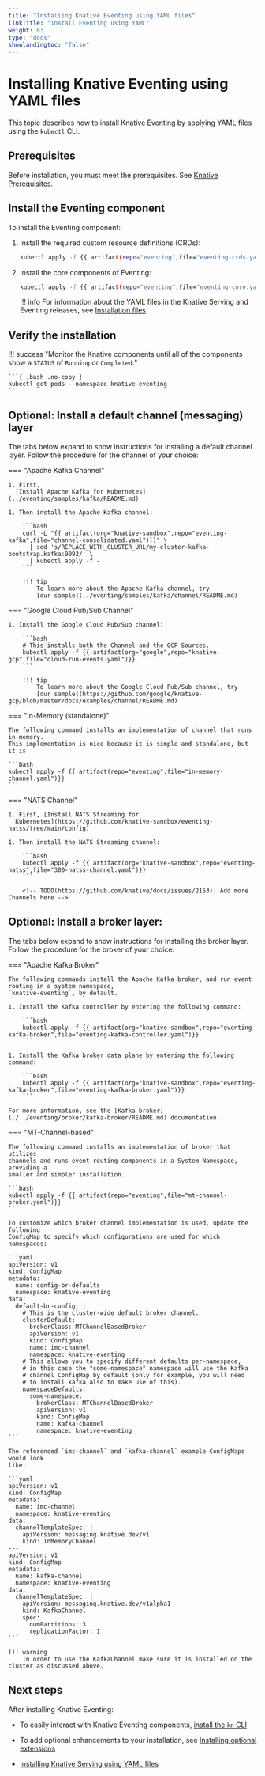 ```yaml
---
title: "Installing Knative Eventing using YAML files"
linkTitle: "Install Eventing using YAML"
weight: 03
type: "docs"
showlandingtoc: "false"
---
```


# Installing Knative Eventing using YAML files

This topic describes how to install Knative Eventing by applying YAML files using the `kubectl` CLI.

## Prerequisites

Before installation, you must meet the prerequisites.
See [Knative Prerequisites](./prerequisites.md).

## Install the Eventing component

To install the Eventing component:

1. Install the required custom resource definitions (CRDs):

    ```bash
    kubectl apply -f {{ artifact(repo="eventing",file="eventing-crds.yaml")}}
    ```

1. Install the core components of Eventing:

    ```bash
    kubectl apply -f {{ artifact(repo="eventing",file="eventing-core.yaml")}}
    ```

    !!! info
        For information about the YAML files in the Knative Serving and Eventing releases, see
        [Installation files](./installation-files.md).


## Verify the installation


!!! success "Monitor the Knative components until all of the components show a `STATUS` of `Running` or `Completed`:"

    ```{ .bash .no-copy }
    kubectl get pods --namespace knative-eventing
    ```


## Optional: Install a default channel (messaging) layer

The tabs below expand to show instructions for installing a default channel layer.
Follow the procedure for the channel of your choice:

<!-- This indentation is important for things to render properly. -->

=== "Apache Kafka Channel"

    1. First,
      [Install Apache Kafka for Kubernetes](../eventing/samples/kafka/README.md)

    1. Then install the Apache Kafka channel:

        ```bash
        curl -L "{{ artifact(org="knative-sandbox",repo="eventing-kafka",file="channel-consolidated.yaml")}}" \
          | sed 's/REPLACE_WITH_CLUSTER_URL/my-cluster-kafka-bootstrap.kafka:9092/' \
          | kubectl apply -f -
        ```

        !!! tip
            To learn more about the Apache Kafka channel, try
            [our sample](../eventing/samples/kafka/channel/README.md)


=== "Google Cloud Pub/Sub Channel"

    1. Install the Google Cloud Pub/Sub channel:

        ```bash
        # This installs both the Channel and the GCP Sources.
        kubectl apply -f {{ artifact(org="google",repo="knative-gcp",file="cloud-run-events.yaml")}}
        ```

        !!! tip
            To learn more about the Google Cloud Pub/Sub channel, try
            [our sample](https://github.com/google/knative-gcp/blob/master/docs/examples/channel/README.md)


=== "In-Memory (standalone)"

    The following command installs an implementation of channel that runs in-memory.
    This implementation is nice because it is simple and standalone, but it is

    ```bash
    kubectl apply -f {{ artifact(repo="eventing",file="in-memory-channel.yaml")}}
    ```

=== "NATS Channel"

    1. First, [Install NATS Streaming for
      Kubernetes](https://github.com/knative-sandbox/eventing-natss/tree/main/config)

    1. Then install the NATS Streaming channel:

        ```bash
        kubectl apply -f {{ artifact(org="knative-sandbox",repo="eventing-natss",file="300-natss-channel.yaml")}}
        ```

        <!-- TODO(https://github.com/knative/docs/issues/2153): Add more Channels here -->



## Optional: Install a broker layer:

The tabs below expand to show instructions for installing the broker layer.
Follow the procedure for the broker of your choice:

<!-- This indentation is important for things to render properly. -->
=== "Apache Kafka Broker"

    The following commands install the Apache Kafka broker, and run event routing in a system namespace,
    `knative-eventing`, by default.

    1. Install the Kafka controller by entering the following command:

        ```bash
        kubectl apply -f {{ artifact(org="knative-sandbox",repo="eventing-kafka-broker",file="eventing-kafka-controller.yaml")}}
        ```

    1. Install the Kafka broker data plane by entering the following command:

        ```bash
        kubectl apply -f {{ artifact(org="knative-sandbox",repo="eventing-kafka-broker",file="eventing-kafka-broker.yaml")}}
        ```

    For more information, see the [Kafka broker](./../eventing/broker/kafka-broker/README.md) documentation.

=== "MT-Channel-based"

    The following command installs an implementation of broker that utilizes
    channels and runs event routing components in a System Namespace, providing a
    smaller and simpler installation.

    ```bash
    kubectl apply -f {{ artifact(repo="eventing",file="mt-channel-broker.yaml")}}
    ```

    To customize which broker channel implementation is used, update the following
    ConfigMap to specify which configurations are used for which namespaces:

    ```yaml
    apiVersion: v1
    kind: ConfigMap
    metadata:
      name: config-br-defaults
      namespace: knative-eventing
    data:
      default-br-config: |
        # This is the cluster-wide default broker channel.
        clusterDefault:
          brokerClass: MTChannelBasedBroker
          apiVersion: v1
          kind: ConfigMap
          name: imc-channel
          namespace: knative-eventing
        # This allows you to specify different defaults per-namespace,
        # in this case the "some-namespace" namespace will use the Kafka
        # channel ConfigMap by default (only for example, you will need
        # to install kafka also to make use of this).
        namespaceDefaults:
          some-namespace:
            brokerClass: MTChannelBasedBroker
            apiVersion: v1
            kind: ConfigMap
            name: kafka-channel
            namespace: knative-eventing
    ```

    The referenced `imc-channel` and `kafka-channel` example ConfigMaps would look
    like:

    ```yaml
    apiVersion: v1
    kind: ConfigMap
    metadata:
      name: imc-channel
      namespace: knative-eventing
    data:
      channelTemplateSpec: |
        apiVersion: messaging.knative.dev/v1
        kind: InMemoryChannel
    ---
    apiVersion: v1
    kind: ConfigMap
    metadata:
      name: kafka-channel
      namespace: knative-eventing
    data:
      channelTemplateSpec: |
        apiVersion: messaging.knative.dev/v1alpha1
        kind: KafkaChannel
        spec:
          numPartitions: 3
          replicationFactor: 1
    ```

    !!! warning
        In order to use the KafkaChannel make sure it is installed on the cluster as discussed above.


## Next steps

After installing Knative Eventing:

- To easily interact with Knative Eventing components, [install the `kn` CLI](/docs/client/install-kn.md)

- To add optional enhancements to your installation, see [Installing optional extensions](./install-extensions.md)

- [Installing Knative Serving using YAML files](./install-serving-with-yaml.md)
